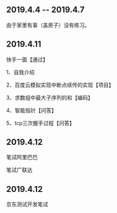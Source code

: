 ## 2019.4.4 -- 2019.4.7 ##
由于家里有事（盖房子）没有练习。
## 2019.4.11 ##
快手一面【通过】

  1、自我介绍
  
  2、百度云模拟实现中断点续传的实现【项目】
  
  3、求数组中最大子序列的和【编码】
  
  4、智能指针【问答】
  
  5、tcp三次握手过程【问答】
  
  ## 2019.4.12 ##
  
  笔试阿里巴巴
  
  笔试广联达
  
  ## 2019.4.12 ##
  
  京东测试开发笔试
